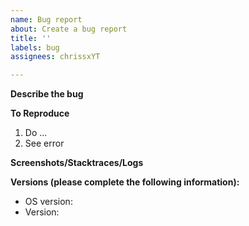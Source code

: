 ```yaml
---
name: Bug report
about: Create a bug report
title: ''
labels: bug
assignees: chrissxYT

---
```


**Describe the bug**


**To Reproduce**
1. Do ...
2. See error

**Screenshots/Stacktraces/Logs**
<!--If applicable, add screenshots, stacktraces or logs.-->

**Versions (please complete the following information):**
 - OS version: <!--e.g. iOS 14.2, Android 10-->
 - Version: <!--e.g. 3.11.9-->
